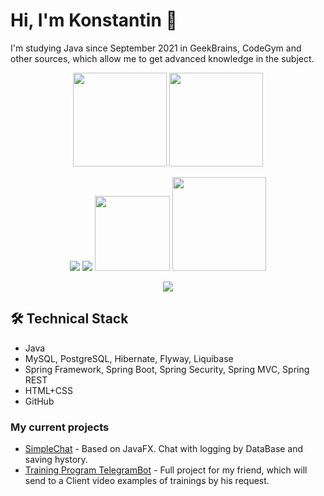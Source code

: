 # Hi, I'm Konstantin 👋
I'm studying Java since September 2021 in GeekBrains, CodeGym and other sources, which allow me to get advanced knowledge in the subject.

<p align = 'center'>
 <a href="https://github-readme-stats.vercel.app/api?username=kastkest&show_icons=true&count_private=true"><img height=150 src="https://github-readme-stats.vercel.app/api?username=kastkest&show_icons=true&count_private=true" /></a>
<a href="https://github.com/kastkest/github-readme-stats"><img height=150 src="https://github-readme-stats.vercel.app/api/top-langs/?username=kastkest&layout=compact" /></a>
 </p>

<p align='center'>
 <a target="_blank" href="https://www.linkedin.com/in/konstantin-kasterov-78329985/" ><img src="https://img.shields.io/badge/LinkedIn-0077B5?style=for-the-badge&logo=linkedin&logoColor=white"/></a>
 <a target="_blank" href="https://t.me/ledeburit" ><img src="https://img.shields.io/badge/Telegram-2CA5E0?style=for-the-badge&logo=telegram&logoColor=white" /></a>
 <a target="_blank" href="https://javarush.ru/users/2796417" > <img src="https://www.pikpng.com/pngl/b/204-2048656_java-rush-1677-graphics-clipart.png" width="120"/></a> 
 <a target="_blank" href="https://gb.ru/users/6814737" > <img src="https://itskill.me/wp-content/uploads/2021/08/geekbrains.png" width="150"/></a></p>

<p align='center'><img src="https://komarev.com/ghpvc/?username=kastkest&color=blue" />

## 🛠 Technical Stack
*   Java
*   MySQL, PostgreSQL, Hibernate, Flyway, Liquibase
*   Spring Framework, Spring Boot, Spring Security, Spring MVC, Spring REST
*   HTML+CSS 
*   GitHub

### My current projects
*   [SimpleChat](https://github.com/kastkest/simpleChat) - Based on JavaFX. Chat with logging by DataBase and saving hystory.
*   [Training Program TelegramBot](https://github.com/kastkest/training_program-telegrambot) - Full project for my friend, which will send to a Client video examples of trainings by his request.
 
 
<!--
**kastkest/kastkest** is a ✨ _special_ ✨ repository because its `README.md` (this file) appears on your GitHub profile.

Here are some ideas to get you started:

- 🔭 I’m currently working on ...
- 🌱 I’m currently learning ...
- 👯 I’m looking to collaborate on ...
- 🤔 I’m looking for help with ...
- 💬 Ask me about ...
- 📫 How to reach me: ...
- 😄 Pronouns: ...
- ⚡ Fun fact: ...
-->
